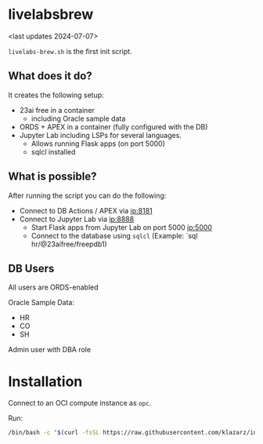 # livelabsbrew

<last updates 2024-07-07>

```livelabs-brew.sh``` is the first init script.

## What does it do?
It creates the following setup:
- 23ai free in a container
  - including Oracle sample data
- ORDS + APEX in a container (fully configured with the DB)
- Jupyter Lab including LSPs for several languages.
  - Allows running Flask apps (on port 5000)
  - sqlcl installed


## What is possible?
After running the script you can do the following:
- Connect to DB Actions / APEX via <ip:8181>
- Connect to Jupyter Lab via <ip:8888>
  - Start Flask apps from Jupyter Lab on port 5000 <ip:5000>
  - Connect to the database using `sqlcl` (Example: `sql hr/<password>@23aifree/freepdb1)

## DB Users
All users are ORDS-enabled

Oracle Sample Data:
- HR
- CO
- SH
  
Admin user with DBA role

# Installation
Connect to an OCI compute instance as `opc`.

Run:
```bash
/bin/bash -c "$(curl -fsSL https://raw.githubusercontent.com/klazarz/install.sh)"
```